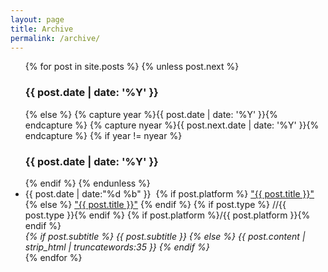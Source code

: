 ```yaml
---
layout: page
title: Archive
permalink: /archive/
---
```


<ul class="archive">
  {% for post in site.posts %}
    {% unless post.next %}
      <h3 class="mono">{{ post.date | date: '%Y' }}</h3>
    {% else %}
      {% capture year %}{{ post.date | date: '%Y' }}{% endcapture %}
      {% capture nyear %}{{ post.next.date | date: '%Y' }}{% endcapture %}
      {% if year != nyear %}
        <h3 class="mono">{{ post.date | date: '%Y' }}</h3>
      {% endif %}
    {% endunless %}
    <li>
      <span class="mono">{{ post.date | date:"%d&nbsp;%b" }}</span>&nbsp;
      {% if post.platform %}
        <a href="{{ post.exturl }}">"{{ post.title }}"</a>
      {% else %}
        <a href="{{ post.url }}">"{{ post.title }}"</a>
      {% endif %}
      {% if post.type %}<span class="grey"> //{{ post.type }}</span>{% endif %}
      {% if post.platform %}<span class="grey">/{{ post.platform }}</span>{% endif %}
      <br>
      <em>
        {% if post.subtitle %}
          {{ post.subtitle }}
        {% else %}
          {{ post.content | strip_html | truncatewords:35 }}
        {% endif %}
      </em>
    </li>
  {% endfor %}
</ul>
